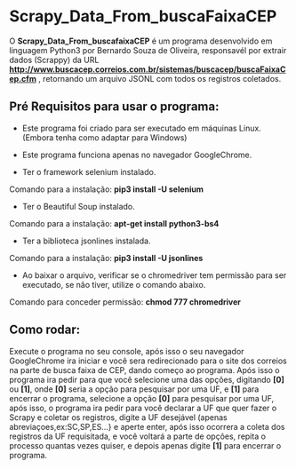 # Scrapy_Data_From_buscaFaixaCEP

 O **Scrapy_Data_From_buscafaixaCEP** é um programa desenvolvido em linguagem Python3 por Bernardo Souza de Oliveira, responsavél por extrair dados (Scrappy) da URL **http://www.buscacep.correios.com.br/sistemas/buscacep/buscaFaixaCep.cfm** , retornando um arquivo JSONL com todos os registros coletados.
 
## Pré Requisitos para usar o programa:

- Este programa foi criado para ser executado em máquinas Linux. (Embora tenha como adaptar para Windows)

- Este programa funciona apenas no navegador GoogleChrome.

- Ter o framework selenium instalado.

Comando para a instalação: **pip3 install -U selenium**

- Ter o Beautiful Soup instalado.

Comando para a instalação: **apt-get install python3-bs4** 

- Ter a biblioteca jsonlines instalada.

Comando para a instalação: **pip3 install -U jsonlines**

- Ao baixar o arquivo, verificar se o chromedriver tem permissão para ser executado, se não tiver, utilize o  comando abaixo.

Comando para conceder permissão: **chmod 777 chromedriver**

## Como rodar:

 Execute o programa no seu console, após isso o seu navegador GoogleChrome ira iniciar e você sera redirecionado para o site dos correios na parte de busca faixa de CEP, dando começo ao programa. Após isso o programa ira pedir para que você selecione uma das opções, digitando **[0]** ou **[1]**, onde **[0]** seria a opção para pesquisar por uma UF, e **[1]** para encerrar o programa, selecione a opção **[0]** para pesquisar por uma UF, após isso, o programa ira pedir para você declarar a UF que quer fazer o Scrapy e coletar os registros, digite a UF desejável (apenas abreviaçoes,ex:SC,SP,ES...} e aperte enter, após isso ocorrera a coleta dos registros da UF requisitada, e você voltará a parte de opções, repita o processo quantas vezes quiser, e depois apenas digite **[1]** para encerrar o programa.
 
 
